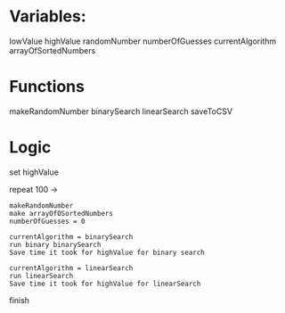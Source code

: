 # Variables:
lowValue
highValue
randomNumber
numberOfGuesses
currentAlgorithm
arrayOfSortedNumbers

# Functions
makeRandomNumber
binarySearch
linearSearch
saveToCSV

# Logic

set highValue

repeat 100 -> 

    makeRandomNumber
    make arrayOfOSortedNumbers
    numberOfGuesses = 0

    currentAlgorithm = binarySearch
    run binary binarySearch
    Save time it took for highValue for binary search

    currentAlgorithm = linearSearch
    run linearSearch
    Save time it took for highValue for linearSearch

finish

